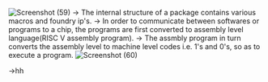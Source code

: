 ![Screenshot (59)](https://github.com/Santhosh1901/VSD_Digital_VLSI_SoC_design/assets/66910104/3ea3acd3-ae7d-42aa-b966-2469d3936181)
-> The internal structure of a package contains various macros and foundry ip's.
-> In order to communicate between softwares or programs to a chip,  the programs are first converted to assembly level language(RISC V assembly program).
-> The assmbly program in turn converts the assembly level to machine level codes i.e. 1's and 0's, so as to execute a program.
![Screenshot (60)](https://github.com/Santhosh1901/VSD_Digital_VLSI_SoC_design/assets/66910104/d7f35262-48f7-482c-9de3-02c6b105e1d1)

->hh
